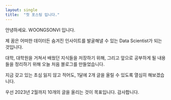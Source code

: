 ```yaml
---
layout: single
title:  "첫 포스팅 입니다."
---
```


안녕하세요. WOONGSONVI 입니다.

제 꿈은 어떠한 데이터든 숨겨진 인사이트를 발굴해낼 수 있는
Data Scientist가 되는 것입니다.

대학, 대학원을 거쳐서 배웠던 지식들을 저장하기 위해,
그리고 앞으로 공부하게 될 내용들을 정리하기 위해
오늘 처음 블로그를 만들었습니다.

지금 갖고 있는 초심 잃지 않고
적어도, 1달에 2개 글을 올릴 수 있도록
열심히 해보겠습니다.

우선 2023년 2월까지 10개의 글을 올리는 것이 목표입니다.
감사합니다.
